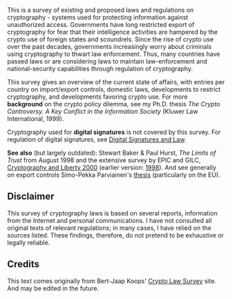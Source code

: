 This is a survey of existing and proposed laws and regulations on cryptography - systems used for protecting information against unauthorized access. Governments have long restricted export of cryptography for fear that their intelligence activities are hampered by the crypto use of foreign states and scoundrels. Since the rise of crypto use over the past decades, governments increasingly worry about criminals using cryptography to thwart law enforcement. Thus, many countries have passed laws or are considering laws to maintain law-enforcement and national-security capabilities through regulation of cryptography.

[](http://www.britannica.com/)

This survey gives an overview of the current state of affairs, with entries per country on import/export controls, domestic laws, developments to restrict cryptography, and developments favoring crypto use. For more  **background**  on the crypto policy dilemma, see my Ph.D. thesis _The Crypto Controversy. A Key Conflict in the Information Society_  (Kluwer Law International, 1999).

Cryptography used for  **digital signatures**  is not covered by this survey. For regulation of digital signatures, see  [Digital Signatures and Law](http://en.wikipedia.org/wiki/Digital_signatures_and_law).

**See also**  (but largely outdated): Stewart Baker & Paul Hurst,  _The Limits of Trust_ from August 1998 and the extensive survey by EPIC and GILC,  [Cryptography and Liberty 2000](http://epic.org/bookstore/crypto00&/)  (earlier version:  [1998](http://www.gilc.org/crypto/crypto-survey.html)). And see generally on export controls Simo-Pekka Parviainen's  [thesis](http://ethesis.helsinki.fi/julkaisut/oik/julki/pg/parviainen/)  (particularly on the EU).

## Disclaimer

This survey of cryptography laws is based on several reports, information from the Internet and personal communications. I have not consulted all original texts of relevant regulations; in many cases, I have relied on the sources listed. These findings, therefore, do not pretend to be exhaustive or legally reliable.

## Credits

This text comes originally from Bert-Jaap Koops' [Crypto Law Survey](http://www.cryptolaw.org/) site. And may be edited in the future.
